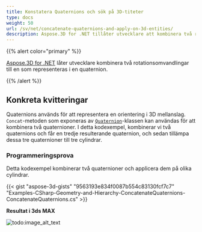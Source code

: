 ```yaml
---
title: Konstatera Quaternions och sök på 3D-titeter
type: docs
weight: 50
url: /sv/net/concatenate-quaternions-and-apply-on-3d-entities/
description: Aspose.3D for .NET tillåter utvecklare att kombinera två rotationsomvandlingar till en som representeras i en quaternion.
---
```

{{% alert color="primary" %}} 

[Aspose.3D for .NET](https://www.aspose.com/products/3d) låter utvecklare kombinera två rotationsomvandlingar till en som representeras i en quaternion.

{{% /alert %}} 
##  **Konkreta kvitteringar**
Quaternions används för att representera en orientering i 3D mellanslag. `Concat`-metoden som exponeras av [`Quaternion`](https://reference.aspose.com/3d/net/aspose.threed.utilities/quaternion)-klassen kan användas för att kombinera två quaternioner. I detta kodexempel, kombinerar vi två quaternions och får en tredje resulterande quaternion, och sedan tillämpa dessa tre quaternioner till tre cylindrar.
###  **Programmeringsprova**
Detta kodexempel kombinerar två quaternioner och applicera dem på olika cylindrar.

{{< gist "aspose-3d-gists" "9563193e834f0087b554c83130fcf7c7" "Examples-CSharp-Geometry-and-Hierarchy-ConcatenateQuaternions-ConcatenateQuaternions.cs" >}}


**Resultat i 3ds MAX**

![todo:image_alt_text](concatenate-quaternions-and-apply-on-3d-entities_1.png)
